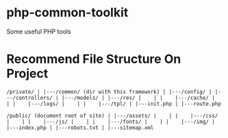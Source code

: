 # php-common-toolkit
Some useful PHP tools

# Recommend File Structure On Project

`/private/
 |
 |---/common/ (dir with this framework)
 |
 |---/config/
 |
 |---/controllers/
 |
 |---/models/
 |
 |---/res/
 |    |
 |    |---/cache/
 |    |
 |    |---/logs/
 |    |
 |    |---/tpl/
 |
 |---init.php
 |
 |---route.php`

`/public/ (document root of site)
 |
 |---/assets/
 |    |
 |    |---/css/
 |    |
 |    |---/js/
 |    |
 |    |---/fonts/
 |    |
 |    |---/img/
 |
 |---index.php
 |
 |---robots.txt
 |
 |---sitemap.xml`